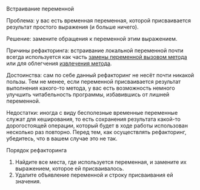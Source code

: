 Встраивание переменной

Проблема: у вас есть временная переменная, которой присваивается результат простого выражения (и больше ничего).

Решение: замените обращения к переменной этим выражением.

Причины рефакторинга: встраивание локальной переменной почти всегда используется как часть <a href="https://github.com/helenasilkina/refactoring/blob/master/Replace_Temp_with_Query%20(Замена%20переменной%20вызовом%20метода).md">замены переменной вызовом метода</a> или для облегчения <a href="https://github.com/helenasilkina/refactoring/blob/master/Extract_Method%20(Извлечение%20метода).md">извлечения метода</a>.

Достоинства: сам по себе данный рефакторинг не несёт почти никакой пользы. Тем не менее, если переменной присваивается результат выполнения какого-то метода, у вас есть возможность немного улучшить читабельность программы, избавившись от лишней переменной.

Недостатки: иногда с виду бесполезные временные переменные служат для кеширования, то есть сохранения результата какой-то дорогостоящей операции, который будет в ходе работы использован несколько раз повторно. Перед тем, как осуществлять рефакторинг, убедитесь, что в вашем случае это не так.

Порядок рефакторинга

1. Найдите все места, где используется переменная, и замените их выражением, которое ей присваивалось.
2. Удалите объявление переменной и строку присваивания ей значения.
